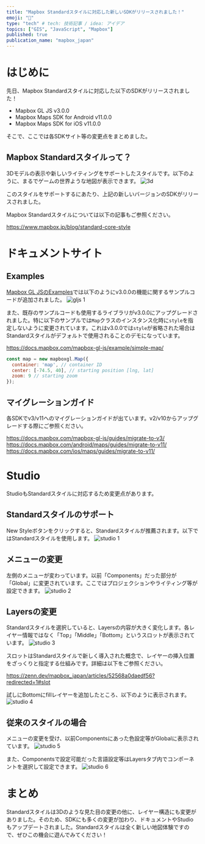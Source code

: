 ```yaml
---
title: "Mapbox Standardスタイルに対応した新しいSDKがリリースされました！"
emoji: "🎉"
type: "tech" # tech: 技術記事 / idea: アイデア
topics: ["GIS", "JavaScript", "Mapbox"]
published: true
publication_name: "mapbox_japan"
---
```


# はじめに

先日、Mapbox Standardスタイルに対応した以下のSDKがリリースされました！

- Mapbox GL JS v3.0.0
- Mapbox Maps SDK for Android v11.0.0
- Mapbox Maps SDK for iOS v11.0.0

そこで、ここでは各SDKサイト等の変更点をまとめました。

## Mapbox Standardスタイルって？

3Dモデルの表示や新しいライティングをサポートしたスタイルです。以下のように、まるでゲームの世界ような地図が表示できます。
![3d](/images/articles/3e31b95f7c2c88/3d.png)

このスタイルをサポートするにあたり、上記の新しいバージョンのSDKがリリースされました。

Mapbox Standardスタイルについては以下の記事もご参照ください。

https://www.mapbox.jp/blog/standard-core-style


# ドキュメントサイト
## Examples
[Mapbox GL JSのExamples](https://docs.mapbox.com/mapbox-gl-js/example/)では以下のようにv3.0.0の機能に関するサンプルコードが追加されました。
![gljs 1](/images/articles/3e31b95f7c2c88/gljs_example_01.png)

また、既存のサンプルコードも使用するライブラリがv3.0.0にアップグレードされました。特に以下のサンプルでは`Map`クラスのインスタンス化時に`style`を指定しないように変更されています。これはv3.0.0では`style`が省略された場合はStandardスタイルがデフォルトで使用されることのデモになっています。

https://docs.mapbox.com/mapbox-gl-js/example/simple-map/

```JavaScript
const map = new mapboxgl.Map({
  container: 'map', // container ID
  center: [-74.5, 40], // starting position [lng, lat]
  zoom: 9 // starting zoom
});
```

## マイグレーションガイド

各SDKでv3/v11へのマイグレーションガイドが出ています。v2/v10からアップグレードする際にご参照ください。

https://docs.mapbox.com/mapbox-gl-js/guides/migrate-to-v3/
https://docs.mapbox.com/android/maps/guides/migrate-to-v11/
https://docs.mapbox.com/ios/maps/guides/migrate-to-v11/

# Studio

StudioもStandardスタイルに対応するため変更点があります。

## Standardスタイルのサポート
New Styleボタンをクリックすると、Standardスタイルが推薦されます。以下ではStandardスタイルを使用します。
![studio 1](/images/articles/3e31b95f7c2c88/studio_01.png)

## メニューの変更
左側のメニューが変わっています。以前「Components」だった部分が「Global」に変更されています。ここではプロジェクションやライティング等が設定できます。
![studio 2](/images/articles/3e31b95f7c2c88/studio_02.png)

## Layersの変更
Standardスタイルを選択していると、Layersの内容が大きく変化します。各レイヤー情報ではなく「Top」「Middle」「Bottom」というスロットが表示されています。
![studio 3](/images/articles/3e31b95f7c2c88/studio_03.png)

スロットはStandardスタイルで新しく導入された概念で、レイヤーの挿入位置をざっくりと指定する仕組みです。詳細は以下をご参照ください。

https://zenn.dev/mapbox_japan/articles/52568a0daedf56?redirected=1#slot

試しにBottomにfillレイヤーを追加したところ、以下のように表示されます。
![studio 4](/images/articles/3e31b95f7c2c88/studio_04.png)

## 従来のスタイルの場合
メニューの変更を受け、以前Componentsにあった色設定等がGlobalに表示されています。
![studio 5](/images/articles/3e31b95f7c2c88/studio_05.png)

また、Componentsで設定可能だった言語設定等はLayersタブ内でコンポーネントを選択して設定できます。
![studio 6](/images/articles/3e31b95f7c2c88/studio_06.png)


# まとめ
Standardスタイルは3Dのような見た目の変更の他に、レイヤー構造にも変更がありました。そのため、SDKにも多くの変更が加わり、ドキュメントやStudioもアップデートされました。Standardスタイルは全く新しい地図体験ですので、ぜひこの機会に遊んでみてください！